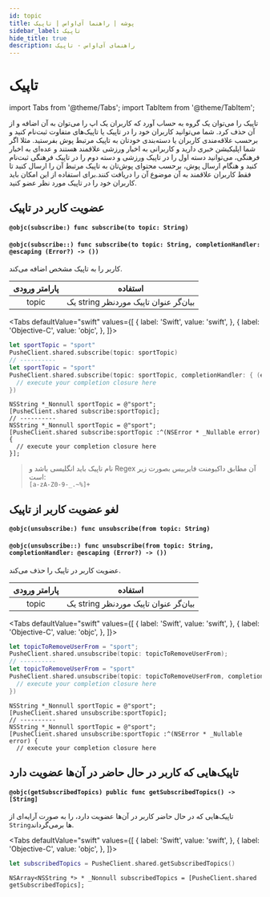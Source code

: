 ```yaml
---
id: topic
title: پوشه | راهنما آی‌اواس | تاپیک
sidebar_label: تاپیک
hide_title: true
description: راهنمای آی‌اواس - تاپیک
---
```


# تاپیک

import Tabs from '@theme/Tabs';
import TabItem from '@theme/TabItem';

تاپیک را می‌توان یک گروه به حساب آورد که کاربران یک اپ را می‌توان به آن اضافه و از آن حذف کرد. شما می‌توانید کاربران خود را در تاپیک یا تاپیک‌های متفاوت ثبت‌نام کنید و برحسب علاقه‌مندی کاربران یا دسته‌بندی خودتان به تاپیک مرتبط پوش بفرستید. مثلا اگر شما اپلیکیشن خبری دارید و کاربرانی به اخبار ورزشی علاقمند هستند و عده‌ای به اخبار فرهنگی، می‌توانید دسته اول را در تاپیک ورزشی و دسته دوم را در تاپیک فرهنگی ثبت‌نام کنید و هنگام ارسال پوش، برحسب محتوای پوش‌تان به تاپیک مرتبط آن را ارسال کنید تا فقط کاربران علاقمند به آن موضوع آن را دریافت کنند.برای استفاده از این امکان باید کاربران خود را در تاپیک مورد نظر عضو کنید. 


## عضویت کاربر در تاپیک

<div dir='ltr'>

#### `@objc(subscribe:) func subscribe(to topic: String)`
#### `@objc(subscribe::) func subscribe(to topic: String, completionHandler: @escaping (Error?) -> ())`

</div>

کاربر را به تاپیک‌ مشخص اضافه می‌کند.

|پارامتر ورودی|استفاده|
|:--:|--|
|topic|یک string بیان‌گر عنوان تاپیک موردنظر|

<Tabs
  defaultValue="swift"
  values={[
    { label: 'Swift', value: 'swift', },
    { label: 'Objective-C', value: 'objc', },
  ]}>

<TabItem value="swift">

```swift
let sportTopic = "sport"
PusheClient.shared.subscribe(topic: sportTopic)
// ----------
let sportTopic = "sport"
PusheClient.shared.subscribe(topic: sportTopic, completionHandler: { (error) in
  // execute your completion closure here
})
```

</TabItem>

<TabItem value="objc">

```objc
NSString *_Nonnull sportTopic = @"sport";
[PusheClient.shared subscribe:sportTopic];
// ----------
NSString *_Nonnull sportTopic = @"sport";
[PusheClient.shared subscribe:sportTopic :^(NSError * _Nullable error) {
  // execute your completion closure here 
}];
```

</TabItem>

</Tabs>

> نام تاپیک باید انگلیسی باشد و Regex آن مطابق داکیومنت فایربیس بصورت زیر است: <br />
> `[a-zA-Z0-9-_.~%]+`

## لغو عضویت کاربر از تاپیک

<div dir='ltr'>

#### `@objc(unsubscribe:) func unsubscribe(from topic: String)`
#### `@objc(unsubscribe::) func unsubscribe(from topic: String, completionHandler: @escaping (Error?) -> ())`

</div>

عضویت کاربر در تاپیک را حذف می‌کند.

|پارامتر ورودی|استفاده|
|:--:|--|
|topic|یک string بیان‌گر عنوان تاپیک موردنظر|

<Tabs
  defaultValue="swift"
  values={[
    { label: 'Swift', value: 'swift', },
    { label: 'Objective-C', value: 'objc', },
  ]}>

<TabItem value="swift">

```swift
let topicToRemoveUserFrom = "sport";
PusheClient.shared.unsubscribe(topic: topicToRemoveUserFrom);
// ----------
let topicToRemoveUserFrom = "sport"
PusheClient.shared.unsubscribe(topic: topicToRemoveUserFrom, completionHandler: { (error) in
  // execute your completion closure here
})
```

</TabItem>

<TabItem value="objc">

```objc
NSString *_Nonnull sportTopic = @"sport";
[PusheClient.shared unsubscribe:sportTopic];
// ----------
NSString *_Nonnull sportTopic = @"sport";
[PusheClient.shared unsubscribe:sportTopic :^(NSError * _Nullable error) {
  // execute your completion closure here 
```

</TabItem>

</Tabs>

## تاپیک‌هایی که کاربر در حال حاضر در آن‌ها عضویت دارد

<div dir='ltr'>

#### `@objc(getSubscribedTopics) public func getSubscribedTopics() -> [String]`

</div>

تاپیک‌هایی که در حال حاضر کاربر در آن‌ها عضویت دارد، را به صورت آرایه‌ای از `String`ها برمی‌گرداند.

<Tabs
  defaultValue="swift"
  values={[
    { label: 'Swift', value: 'swift', },
    { label: 'Objective-C', value: 'objc', },
  ]}>

<TabItem value="swift">

```swift
let subscribedTopics = PusheClient.shared.getSubscribedTopics()
```

</TabItem>

<TabItem value="objc">

```objc
NSArray<NSString *> * _Nonnull subscribedTopics = [PusheClient.shared getSubscribedTopics];
```

</TabItem>

</Tabs>